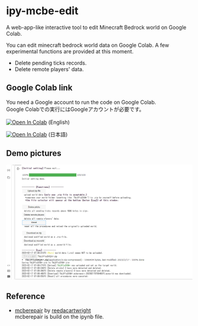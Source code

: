 # ipy-mcbe-edit
A web-app-like interactive tool to edit Minecraft Bedrock world on Google Colab.

You can edit minecraft bedrock world data on Google Colab.
A few experimental functions are provided at this moment.
+ Delete pending ticks records.
+ Delete remote players' data.

## Google Colab link
You need a Google account to run the code on Google Colab.<br>
Google Colabでの実行にはGoogleアカウントが必要です。<br>
<br>
[![Open In Colab](https://colab.research.google.com/assets/colab-badge.svg)](https://colab.research.google.com/github/obscraft23/ipy-mcbe-edit/blob/master/mcberepair_wrapper.ipynb) (English)

[![Open In Colab](https://colab.research.google.com/assets/colab-badge.svg)](https://colab.research.google.com/github/obscraft23/ipy-mcbe-edit/blob/master/mcberepair_wrapper_jp.ipynb) (日本語)

## Demo pictures

<img src="docs/demo.01.png" width=700>

## Reference
+ [mcberepair](https://github.com/reedacartwright/mcberepair) by [reedacartwright](https://github.com/reedacartwright)
<br> mcberepair is build on the ipynb file.
